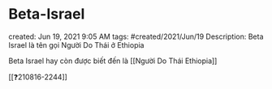 ---
---

# Beta-Israel

created: Jun 19, 2021 9:05 AM
tags: #created/2021/Jun/19
Description: Beta Israel là tên gọi Người Do Thái ở Ethiopia

Beta Israel hay còn được biết đến là [[Người Do Thái Ethiopia]]

[[❓210816-2244]]
